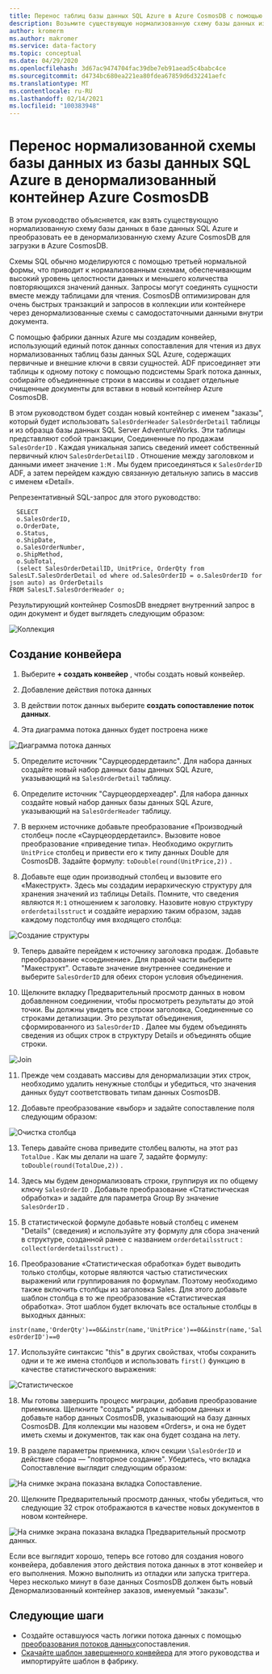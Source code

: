 ```yaml
---
title: Перенос таблиц базы данных SQL Azure в Azure CosmosDB с помощью фабрики данных Azure
description: Возьмите существующую нормализованную схему базы данных из базы данных SQL Azure и перенесите ее в Денормализованный контейнер Azure CosmosDB с помощью фабрики данных Azure.
author: kromerm
ms.author: makromer
ms.service: data-factory
ms.topic: conceptual
ms.date: 04/29/2020
ms.openlocfilehash: 3d67ac9474704fac39dbe7eb91aead5c4babc4ce
ms.sourcegitcommit: d4734bc680ea221ea80fdea67859d6d32241aefc
ms.translationtype: MT
ms.contentlocale: ru-RU
ms.lasthandoff: 02/14/2021
ms.locfileid: "100383948"
---
```

# <a name="migrate-normalized-database-schema-from-azure-sql-database-to-azure-cosmosdb-denormalized-container"></a>Перенос нормализованной схемы базы данных из базы данных SQL Azure в денормализованный контейнер Azure CosmosDB

В этом руководство объясняется, как взять существующую нормализованную схему базы данных в базе данных SQL Azure и преобразовать ее в денормализованную схему Azure CosmosDB для загрузки в Azure CosmosDB.

Схемы SQL обычно моделируются с помощью третьей нормальной формы, что приводит к нормализованным схемам, обеспечивающим высокий уровень целостности данных и меньшего количества повторяющихся значений данных. Запросы могут соединять сущности вместе между таблицами для чтения. CosmosDB оптимизирован для очень быстрых транзакций и запросов в коллекции или контейнере через денормализованные схемы с самодостаточными данными внутри документа.

С помощью фабрики данных Azure мы создадим конвейер, использующий единый поток данных сопоставления для чтения из двух нормализованных таблиц базы данных SQL Azure, содержащих первичные и внешние ключи в связи сущностей. ADF присоединяет эти таблицы к одному потоку с помощью подсистемы Spark потока данных, собирайте объединенные строки в массивы и создает отдельные очищенные документы для вставки в новый контейнер Azure CosmosDB.

В этом руководством будет создан новый контейнер с именем "заказы", который будет использовать ```SalesOrderHeader``` ```SalesOrderDetail``` таблицы и из образца базы данных SQL Server AdventureWorks. Эти таблицы представляют собой транзакции, Соединенные по продажам ```SalesOrderID``` . Каждая уникальная запись сведений имеет собственный первичный ключ ```SalesOrderDetailID``` . Отношение между заголовком и данными имеет значение ```1:M``` . Мы будем присоединяться к ```SalesOrderID``` ADF, а затем перейдем каждую связанную детальную запись в массив с именем «Detail».

Репрезентативный SQL-запрос для этого руководство:

```
  SELECT
  o.SalesOrderID,
  o.OrderDate,
  o.Status,
  o.ShipDate,
  o.SalesOrderNumber,
  o.ShipMethod,
  o.SubTotal,
  (select SalesOrderDetailID, UnitPrice, OrderQty from SalesLT.SalesOrderDetail od where od.SalesOrderID = o.SalesOrderID for json auto) as OrderDetails
FROM SalesLT.SalesOrderHeader o;
```

Результирующий контейнер CosmosDB внедряет внутренний запрос в один документ и будет выглядеть следующим образом:

![Коллекция](media/data-flow/cosmosb3.png)

## <a name="create-a-pipeline"></a>Создание конвейера

1. Выберите **+ создать конвейер** , чтобы создать новый конвейер.

2. Добавление действия потока данных

3. В действии поток данных выберите **создать сопоставление поток данных**.

4. Эта диаграмма потока данных будет построена ниже

![Диаграмма потока данных](media/data-flow/cosmosb1.png)

5. Определите источник "Саурцеордердетаилс". Для набора данных создайте новый набор данных базы данных SQL Azure, указывающий на ```SalesOrderDetail``` таблицу.

6. Определите источник "Саурцеордерхеадер". Для набора данных создайте новый набор данных базы данных SQL Azure, указывающий на ```SalesOrderHeader``` таблицу.

7. В верхнем источнике добавьте преобразование «Производный столбец» после «Саурцеордердетаилс». Вызовите новое преобразование «приведение типа». Необходимо округлить ```UnitPrice``` столбец и привести его к типу данных Double для CosmosDB. Задайте формулу: ```toDouble(round(UnitPrice,2))``` .

8. Добавьте еще один производный столбец и вызовите его «Макеструкт». Здесь мы создадим иерархическую структуру для хранения значений из таблицы Details. Помните, что сведения являются ```M:1``` отношением к заголовку. Назовите новую структуру ```orderdetailsstruct``` и создайте иерархию таким образом, задав каждому подстолбцу имя входящего столбца:

![Создание структуры](media/data-flow/cosmosb9.png)

9. Теперь давайте перейдем к источнику заголовка продаж. Добавьте преобразование «соединение». Для правой части выберите "Макеструкт". Оставьте значение внутреннее соединение и выберите ```SalesOrderID``` для обеих сторон условия объединения.

10. Щелкните вкладку Предварительный просмотр данных в новом добавленном соединении, чтобы просмотреть результаты до этой точки. Вы должны увидеть все строки заголовка, Соединенные со строками детализации. Это результат объединения, сформированного из ```SalesOrderID``` . Далее мы будем объединять сведения из общих строк в структуру Details и объединять общие строки.

![Join](media/data-flow/cosmosb4.png)

11. Прежде чем создавать массивы для денормализации этих строк, необходимо удалить ненужные столбцы и убедиться, что значения данных будут соответствовать типам данных CosmosDB.

12. Добавьте преобразование «выбор» и задайте сопоставление поля следующим образом:

![Очистка столбца](media/data-flow/cosmosb5.png)

13. Теперь давайте снова приведите столбец валюты, на этот раз ```TotalDue``` . Как мы делали на шаге 7, задайте формулу: ```toDouble(round(TotalDue,2))``` .

14. Здесь мы будем денормализовать строки, группируя их по общему ключу ```SalesOrderID``` . Добавьте преобразование «Статистическая обработка» и задайте для параметра Group By значение ```SalesOrderID``` .

15. В статистической формуле добавьте новый столбец с именем "Details" (сведения) и используйте эту формулу для сбора значений в структуре, созданной ранее с названием ```orderdetailsstruct``` : ```collect(orderdetailsstruct)``` .

16. Преобразование «Статистическая обработка» будет выводить только столбцы, которые являются частью статистических выражений или группирования по формулам. Поэтому необходимо также включить столбцы из заголовка Sales. Для этого добавьте шаблон столбца в то же преобразование «Статистическая обработка». Этот шаблон будет включать все остальные столбцы в выходных данных:

```instr(name,'OrderQty')==0&&instr(name,'UnitPrice')==0&&instr(name,'SalesOrderID')==0```

17. Используйте синтаксис "this" в других свойствах, чтобы сохранить одни и те же имена столбцов и использовать ```first()``` функцию в качестве статистического выражения:

![Статистическое](media/data-flow/cosmosb6.png)

18. Мы готовы завершить процесс миграции, добавив преобразование приемника. Щелкните "создать" рядом с набором данных и добавьте набор данных CosmosDB, указывающий на базу данных CosmosDB. Для коллекции мы назовем «Orders», и она не будет иметь схемы и документов, так как она будет создана на лету.

19. В разделе параметры приемника, ключ секции ```\SalesOrderID``` и действие сбора — "повторное создание". Убедитесь, что вкладка Сопоставление выглядит следующим образом:

![На снимке экрана показана вкладка Сопоставление.](media/data-flow/cosmosb7.png)

20. Щелкните Предварительный просмотр данных, чтобы убедиться, что следующие 32 строк отображаются в качестве новых документов в новом контейнере.

![На снимке экрана показана вкладка Предварительный просмотр данных.](media/data-flow/cosmosb8.png)

Если все выглядит хорошо, теперь все готово для создания нового конвейера, добавления этого действия потока данных в этот конвейер и его выполнения. Можно выполнить из отладки или запуска триггера. Через несколько минут в базе данных CosmosDB должен быть новый Денормализованный контейнер заказов, именуемый "заказы".

## <a name="next-steps"></a>Следующие шаги

* Создайте оставшуюся часть логики потока данных с помощью [преобразования потоков данных](concepts-data-flow-overview.md)сопоставления.
* [Скачайте шаблон завершенного конвейера](https://github.com/kromerm/adfdataflowdocs/blob/master/sampledata/SQL%20Orders%20to%20CosmosDB.zip) для этого руководства и импортируйте шаблон в фабрику.
